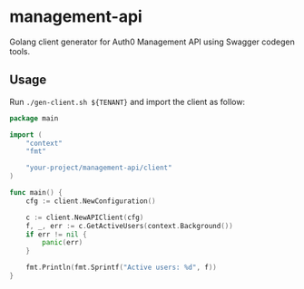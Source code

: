# management-api

Golang client generator for Auth0 Management API using Swagger codegen tools.

## Usage

Run `./gen-client.sh ${TENANT}` and import the client as follow:

[embedmd]: # "example.go"

```go
package main

import (
    "context"
    "fmt"

    "your-project/management-api/client"
)

func main() {
    cfg := client.NewConfiguration()

    c := client.NewAPIClient(cfg)
    f, _, err := c.GetActiveUsers(context.Background())
    if err != nil {
        panic(err)
    }

    fmt.Println(fmt.Sprintf("Active users: %d", f))
}
```
